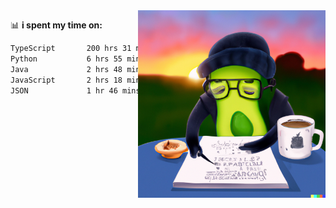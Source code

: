   <a href="https://labs.openai.com/s/SDpMzMDOjceb9FnPC9VOoBlW">
    <img align="right" alt="png" src="https://raw.githubusercontent.com/raghavan/raghavan/main/dalle_avocado.png" width="300" />
  </a>

📊 **i spent my time on:**
<!--START_SECTION:waka-->

```txt
TypeScript       200 hrs 31 mins ██████████████████████▓░░   90.96 %
Python           6 hrs 55 mins   ▓░░░░░░░░░░░░░░░░░░░░░░░░   03.14 %
Java             2 hrs 48 mins   ▒░░░░░░░░░░░░░░░░░░░░░░░░   01.27 %
JavaScript       2 hrs 18 mins   ▒░░░░░░░░░░░░░░░░░░░░░░░░   01.04 %
JSON             1 hr 46 mins    ▒░░░░░░░░░░░░░░░░░░░░░░░░   00.80 %
```

<!--END_SECTION:waka-->

